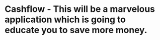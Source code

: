 # Cashflow - This will be  a marvelous application which is going to educate you to save more money.
